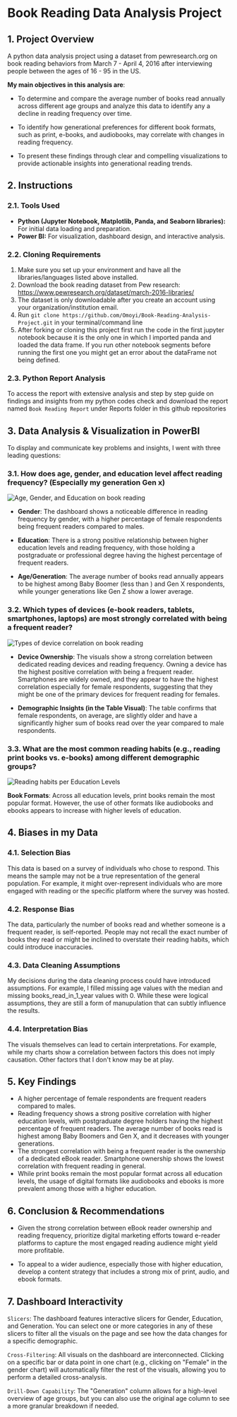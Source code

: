 # Book Reading Data Analysis Project

## 1. Project Overview

A python data analysis project using a dataset from pewresearch.org on book reading behaviors from March 7 - April 4, 2016 after interviewing people between the ages of 16 - 95 in the US. 

**My main objectives in this analysis are**: 

- To determine and compare the average number of books read annually across different age groups and analyze this data to identify any a decline in reading frequency over time. 

- To identify how generational preferences for different book formats, such as print, e-books, and audiobooks, may correlate with changes in reading frequency. 

- To present these findings through clear and compelling visualizations to provide actionable insights into generational reading trends. 

## 2. Instructions

### **2.1. Tools Used**

* **Python (Jupyter Notebook, Matplotlib, Panda, and Seaborn libraries):** For initial data loading and preparation.
* **Power BI:** For visualization, dashboard design, and interactive analysis.

### **2.2. Cloning Requirements**

1. Make sure you set up your environment and have all the libraries/languages listed above installed.
2. Download the book reading dataset from Pew research: https://www.pewresearch.org/dataset/march-2016-libraries/
3. The dataset is only downloadable after you create an account using your organization/institution email.
4. Run ``git clone https://github.com/Omoyi/Book-Reading-Analysis-Project.git`` in your terminal/command line
4. After forking or cloning this project first run the code in the first jupyter notebook because it is the only one in which I imported panda and loaded the data frame. If you run other notebook segments before running the first one you might get an error about the dataFrame not being defined.

### **2.3. Python Report Analysis**

To access the report with extensive analysis and step by step guide on findings and insights from my python codes check and download the report named `Book Reading Report` under Reports folder in this github repositories

## 3. Data Analysis & Visualization in PowerBI

To display and communicate key problems and insights, I went with three leading questions:

### 3.1. How does age, gender, and education level affect reading frequency? (Especially my generation Gen x)

![Age, Gender, and Education on book reading](/Visuals/Screen%20Shot%202025-08-03%20at%209.19.55%20PM.png)
- **Gender**: The dashboard shows a noticeable difference in reading frequency by gender, with a higher percentage of female respondents being frequent readers compared to males.

- **Education**: There is a strong positive relationship between higher education levels and reading frequency, with those holding a postgraduate or professional degree having the highest percentage of frequent readers.

- **Age/Generation**: The average number of books read annually appears to be highest among Baby Boomer (less than ) and Gen X respondents, while younger generations like Gen Z show a lower average.


### 3.2. Which types of devices (e-book readers, tablets, smartphones, laptops) are most strongly correlated with being a frequent reader?

![Types of device correlation on book reading](/Visuals/Screen%20Shot%202025-08-03%20at%2010.16.14%20PM.png)

- **Device Ownership**: The visuals show a strong correlation between dedicated reading devices and reading frequency. Owning a device has the highest positive correlation with being a frequent reader. Smartphones are widely owned, and they appear to have the highest correlation especially for female respondents, suggesting that they might be one of the primary devices for frequent reading for females.

- **Demographic Insights (in the Table Visual)**: The table confirms that female respondents, on average, are slightly older and have a significantly higher sum of books read over the year compared to male respondents.

### 3.3. What are the most common reading habits (e.g., reading print books vs. e-books) among different demographic groups?

![Reading habits per Education Levels](/Visuals/Screen%20Shot%202025-08-03%20at%2010.33.57%20PM.png)

**Book Formats**: Across all education levels, print books remain the most popular format. However, the use of other formats like audiobooks and ebooks appears to increase with higher levels of education.

## 4. Biases in my Data

### 4.1. Selection Bias
This data is based on a survey of individuals who chose to respond. This means the sample may not be a true representation of the general population. For example, it might over-represent individuals who are more engaged with reading or the specific platform where the survey was hosted.

### 4.2. Response Bias
The data, particularly the number of books read and whether someone is a frequent reader, is self-reported. People may not recall the exact number of books they read or might be inclined to overstate their reading habits, which could introduce inaccuracies.

### 4.3. Data Cleaning Assumptions
My decisions during the data cleaning process could have introduced assumptions. For example, I filled missing age values with the median and missing books_read_in_1_year values with 0. While these were logical assumptions, they are still a form of manupulation that can subtly influence the results.

### 4.4. Interpretation Bias 
The visuals themselves can lead to certain interpretations. For example, while my charts show a correlation between factors this does not imply causation. Other factors that I don't know may be at play.

## 5. Key Findings

* A higher percentage of female respondents are frequent readers compared to males.
* Reading frequency shows a strong positive correlation with higher education levels, with postgraduate degree holders having the highest percentage of frequent readers. The average number of books read is highest among Baby Boomers and Gen X, and it decreases with younger generations.
* The strongest correlation with being a frequent reader is the ownership of a dedicated eBook reader. Smartphone ownership shows the lowest correlation with frequent reading in general.
* While print books remain the most popular format across all education levels, the usage of digital formats like audiobooks and ebooks is more prevalent among those with a higher education.

## 6. Conclusion & Recommendations

- Given the strong correlation between eBook reader ownership and reading frequency, prioritize digital marketing efforts toward e-reader platforms to capture the most engaged reading audience might yield more profitable.

- To appeal to a wider audience, especially those with higher education, develop a content strategy that includes a strong mix of print, audio, and ebook formats.

## 7. Dashboard Interactivity

``Slicers``: The dashboard features interactive slicers for Gender, Education, and Generation. You can select one or more categories in any of these slicers to filter all the visuals on the page and see how the data changes for a specific demographic.

``Cross-Filtering``: All visuals on the dashboard are interconnected. Clicking on a specific bar or data point in one chart (e.g., clicking on "Female" in the gender chart) will automatically filter the rest of the visuals, allowing you to perform a detailed cross-analysis.

``Drill-Down Capability``: The "Generation" column allows for a high-level overview of age groups, but you can also use the original age column to see a more granular breakdown if needed.

